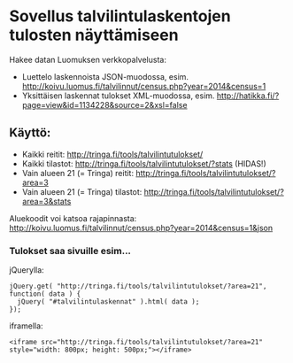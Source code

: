 
# Sovellus talvilintulaskentojen tulosten näyttämiseen

Hakee datan Luomuksen verkkopalvelusta:
* Luettelo laskennoista JSON-muodossa, esim. http://koivu.luomus.fi/talvilinnut/census.php?year=2014&census=1
* Yksittäisen laskennat tulokset XML-muodossa, esim. http://hatikka.fi/?page=view&id=1134228&source=2&xsl=false

## Käyttö:
* Kaikki reitit: http://tringa.fi/tools/talvilintutulokset/
* Kaikki tilastot: http://tringa.fi/tools/talvilintutulokset/?stats (HIDAS!)
* Vain alueen 21 (= Tringa) reitit: http://tringa.fi/tools/talvilintutulokset/?area=3
* Vain alueen 21 (= Tringa) tilastot: http://tringa.fi/tools/talvilintutulokset/?area=3&stats

Aluekoodit voi katsoa rajapinnasta: http://koivu.luomus.fi/talvilinnut/census.php?year=2014&census=1&json


### Tulokset saa sivuille esim...

jQuerylla:

	jQuery.get( "http://tringa.fi/tools/talvilintutulokset/?area=21", function( data ) {
	  jQuery( "#talvilintulaskennat" ).html( data );
	});

iframella:

	<iframe src="http://tringa.fi/tools/talvilintutulokset/?area=21" style="width: 800px; height: 500px;"></iframe>




